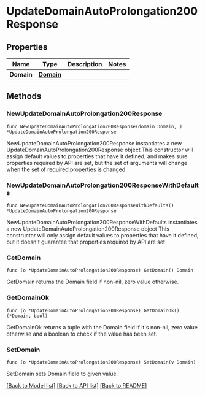 # UpdateDomainAutoProlongation200Response

## Properties

Name | Type | Description | Notes
------------ | ------------- | ------------- | -------------
**Domain** | [**Domain**](Domain.md) |  | 

## Methods

### NewUpdateDomainAutoProlongation200Response

`func NewUpdateDomainAutoProlongation200Response(domain Domain, ) *UpdateDomainAutoProlongation200Response`

NewUpdateDomainAutoProlongation200Response instantiates a new UpdateDomainAutoProlongation200Response object
This constructor will assign default values to properties that have it defined,
and makes sure properties required by API are set, but the set of arguments
will change when the set of required properties is changed

### NewUpdateDomainAutoProlongation200ResponseWithDefaults

`func NewUpdateDomainAutoProlongation200ResponseWithDefaults() *UpdateDomainAutoProlongation200Response`

NewUpdateDomainAutoProlongation200ResponseWithDefaults instantiates a new UpdateDomainAutoProlongation200Response object
This constructor will only assign default values to properties that have it defined,
but it doesn't guarantee that properties required by API are set

### GetDomain

`func (o *UpdateDomainAutoProlongation200Response) GetDomain() Domain`

GetDomain returns the Domain field if non-nil, zero value otherwise.

### GetDomainOk

`func (o *UpdateDomainAutoProlongation200Response) GetDomainOk() (*Domain, bool)`

GetDomainOk returns a tuple with the Domain field if it's non-nil, zero value otherwise
and a boolean to check if the value has been set.

### SetDomain

`func (o *UpdateDomainAutoProlongation200Response) SetDomain(v Domain)`

SetDomain sets Domain field to given value.



[[Back to Model list]](../README.md#documentation-for-models) [[Back to API list]](../README.md#documentation-for-api-endpoints) [[Back to README]](../README.md)


